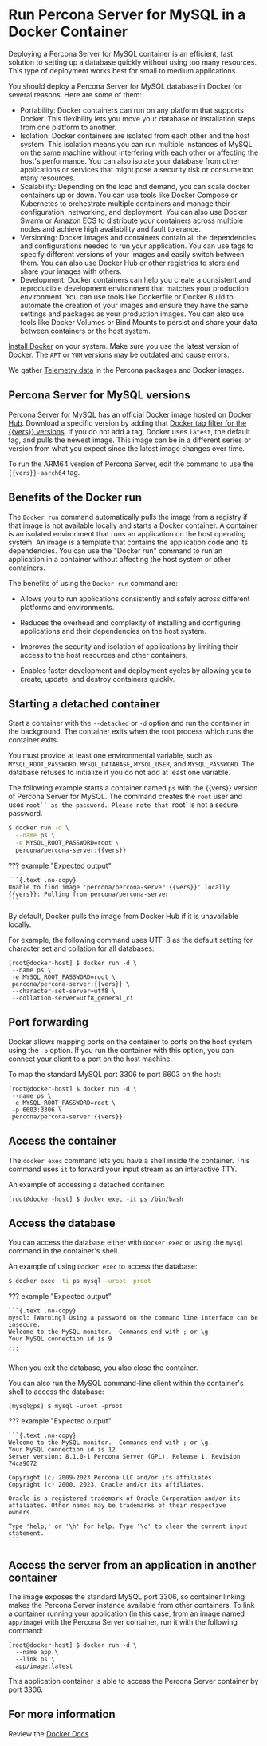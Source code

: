 # Run Percona Server for MySQL in a Docker Container

Deploying a Percona Server for MySQL container is an efficient, fast solution to setting up a database quickly without using too many resources. This type of deployment works best for small to medium applications.

You should deploy a Percona Server for MySQL database in Docker for several reasons. Here are some of them:

- Portability: Docker containers can run on any platform that supports Docker. This flexibility lets you move your database or installation steps from one platform to another.
- Isolation: Docker containers are isolated from each other and the host system. This isolation means you can run multiple instances of MySQL on the same machine without interfering with each other or affecting the host's performance. You can also isolate your database from other applications or services that might pose a security risk or consume too many resources.
- Scalability: Depending on the load and demand, you can scale docker containers up or down. You can use tools like Docker Compose or Kubernetes to orchestrate multiple containers and manage their configuration, networking, and deployment. You can also use Docker Swarm or Amazon ECS to distribute your containers across multiple nodes and achieve high availability and fault tolerance.
- Versioning: Docker images and containers contain all the dependencies and configurations needed to run your application. You can use tags to specify different versions of your images and easily switch between them. You can also use Docker Hub or other registries to store and share your images with others.
- Development: Docker containers can help you create a consistent and reproducible development environment that matches your production environment. You can use tools like Dockerfile or Docker Build to automate the creation of your images and ensure they have the same settings and packages as your production images. You can also use tools like Docker Volumes or Bind Mounts to persist and share your data between containers or the host system.

[Install Docker](https://docs.docker.com/get-docker/) on your system. Make sure you use the latest version of Docker. The `APT` or `YUM` versions may be outdated and cause errors.

We gather [Telemetry data] in the Percona packages and Docker images.

## Percona Server for MySQL versions

Percona Server for MySQL has an official Docker image hosted on [Docker Hub](https://hub.docker.com/r/percona/percona-server/). Download a specific version by adding that [Docker tag filter for the {{vers}} versions]. If you do not add a tag, Docker uses `latest`, the default tag, and pulls the newest image. This image can be in a different series or version from what you expect since the latest image changes over time.
    
To run the ARM64 version of Percona Server, edit the command to use the `{{vers}}-aarch64` tag.

## Benefits of the Docker run

The `Docker run` command automatically pulls the image from a registry if that image is not available locally and starts a Docker container. A container is an isolated environment that runs an application on the host operating system. An image is a template that contains the application code and its dependencies. You can use the "Docker run" command to run an application in a container without affecting the host system or other containers.

The benefits of using the `Docker run` command are:

- Allows you to run applications consistently and safely across different platforms and environments.

- Reduces the overhead and complexity of installing and configuring applications and their dependencies on the host system.

- Improves the security and isolation of applications by limiting their access to the host resources and other containers.

- Enables faster development and deployment cycles by allowing you to create, update, and destroy containers quickly.

## Starting a detached container

Start a container with the `--detached` or `-d` option and run the container in the background. The container exits when the root process which runs the container exits.

You must provide at least one environmental variable, such as `MYSQL_ROOT_PASSWORD`, `MYSQL_DATABASE`, `MYSQL_USER`, and `MYSQL_PASSWORD`. The database refuses to initialize if you do not add at least one variable.

The following example starts a container named `ps` with the {{vers}} version of
Percona Server for MySQL. The command creates the `root` user and uses `root`` as the password. Please note that `root` is not a secure password.

```{.bash data-prompt="$"}
$ docker run -d \
  --name ps \
  -e MYSQL_ROOT_PASSWORD=root \
  percona/percona-server:{{vers}}
```

??? example "Expected output"

    ```{.text .no-copy}
    Unable to find image 'percona/percona-server:{{vers}}' locally
    {{vers}}: Pulling from percona/percona-server
    ```

By default, Docker pulls the image from Docker Hub if it is unavailable locally.

For example, the following command uses UTF-8 as the default setting for character set and collation for all databases:

```shell
[root@docker-host] $ docker run -d \
 --name ps \
 -e MYSQL_ROOT_PASSWORD=root \
 percona/percona-server:{{vers}} \
 --character-set-server=utf8 \
 --collation-server=utf8_general_ci
```

## Port forwarding

Docker allows mapping ports on the container to ports on the host system using the `-p` option.
If you run the container with this option, you can connect your client
to a port on the host machine. 

To map the standard MySQL port 3306 to port 6603 on the host:

```shell
[root@docker-host] $ docker run -d \
 --name ps \
 -e MYSQL_ROOT_PASSWORD=root \
 -p 6603:3306 \
 percona/percona-server:{{vers}}
```

## Access the container

The `docker exec` command lets you have a shell inside the container. This command uses `it` to forward your input stream as an interactive TTY. 

An example of accessing a detached container:

```shell
[root@docker-host] $ docker exec -it ps /bin/bash
```

## Access the database 

You can access the database either with `Docker exec` or using the `mysql` command in the container's shell.

An example of using `Docker exec` to access the database:

```{.bash data-prompt="$"}
$ docker exec -ti ps mysql -uroot -proot
```

??? example "Expected output"

    ```{.text .no-copy}   
    mysql: [Warning] Using a password on the command line interface can be insecure.
    Welcome to the MySQL monitor.  Commands end with ; or \g.
    Your MySQL connection id is 9
    ...
    ```

When you exit the database, you also close the container.

You can also run the MySQL command-line client within the container's shell to access the database:

```shell
[mysql@ps] $ mysql -uroot -proot
```

??? example "Expected output"

    ```{.text .no-copy}
    Welcome to the MySQL monitor.  Commands end with ; or \g.
    Your MySQL connection id is 12
    Server version: 8.1.0-1 Percona Server (GPL), Release 1, Revision 74ca9072

    Copyright (c) 2009-2023 Percona LLC and/or its affiliates
    Copyright (c) 2000, 2023, Oracle and/or its affiliates.

    Oracle is a registered trademark of Oracle Corporation and/or its
    affiliates. Other names may be trademarks of their respective
    owners.

    Type 'help;' or '\h' for help. Type '\c' to clear the current input statement.
    ```

## Access the server from an application in another container

The image exposes the standard MySQL port 3306,
so container linking makes the Percona Server instance available
from other containers.
To link a container running your application
(in this case, from an image named `app/image`)
with the Percona Server container,
run it with the following command:

```shell
[root@docker-host] $ docker run -d \
  --name app \
  --link ps \
  app/image:latest
```

This application container is able to access the Percona Server container by port 3306.




## For more information

Review the [Docker Docs](https://docs.docker.com/)

[Docker tag filter for the {{vers}} versions]: https://registry.hub.docker.com/r/percona/percona-server/tags?page=1&name={{vers}}

[Telemetry data]: telemetry.md